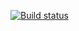 [![Build status](https://ci.appveyor.com/api/projects/status/y7d2qq7d44ycj27e?svg=true)](https://ci.appveyor.com/project/Dina18013/delivery)
